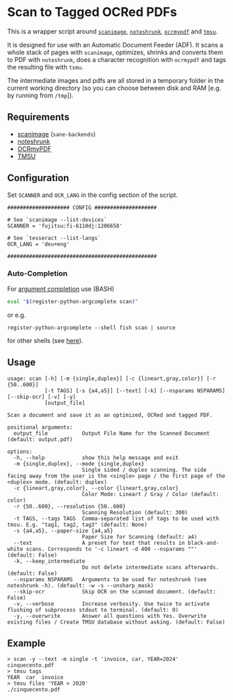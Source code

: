 # Scan to Tagged OCRed PDFs

This is a wrapper script around [`scanimage`][scanimage], [`noteshrunk`][noteshrunk], [`ocrmypdf`][ocrmypdf] and [`tmsu`][TMSU].

It is designed for use with an Automatic Document Feeder (ADF).
It scans a whole stack of pages with `scanimage`, optimizes, shrinks and converts them to PDF with `noteshrunk`, does a character recognition with `ocrmypdf` and tags the resulting file with `tsmu`.

The intermediate images and pdfs are all stored in a temporary folder in the current working directory (so you can choose between disk and RAM [e.g. by running from `/tmp`]).


## Requirements

- [scanimage][scanimage] (`sane-backends`)
- [noteshrunk][noteshrunk]
- [OCRmyPDF][ocrmypdf]
- [TMSU][TMSU]

## Configuration

Set `SCANNER` and `OCR_LANG` in the config section of the script.

```
#################### CONFIG ####################

# See `scanimage --list-devices`
SCANNER = 'fujitsu:fi-6110dj:1206658'

# See `tesseract --list-langs`
OCR_LANG = 'deu+eng'

################################################
```

### Auto-Completion

For [argument completion](https://pypi.org/project/argcomplete/) use (BASH)
```bash
eval "$(register-python-argcomplete scan)"
```

or e.g.

```fish
register-python-argcomplete --shell fish scan | source
```

for other shells (see [here](https://github.com/kislyuk/argcomplete/tree/develop/contrib)).

## Usage

```
usage: scan [-h] [-m {single,duplex}] [-c {lineart,gray,color}] [-r {50..600}]
            [-t TAGS] [-s {a4,a5}] [--text] [-k] [--nsparams NSPARAMS] [--skip-ocr] [-v] [-y]
            [output_file]

Scan a document and save it as an optimized, OCRed and tagged PDF.

positional arguments:
  output_file           Output File Name for the Scanned Document (default: output.pdf)

options:
  -h, --help            show this help message and exit
  -m {single,duplex}, --mode {single,duplex}
                        Single sided / duplex scanning. The side facing away from the user is the <single> page / the first page of the <duplex> mode. (default: duplex)
  -c {lineart,gray,color}, --color {lineart,gray,color}
                        Color Mode: Lineart / Gray / Color (default: color)
  -r {50..600}, --resolution {50..600}
                        Scanning Resolution (default: 300)
  -t TAGS, --tags TAGS  Comma-separated list of tags to be used with tmsu. E.g. "tag1, tag2, tag3" (default: None)
  -s {a4,a5}, --paper-size {a4,a5}
                        Paper Size for Scanning (default: a4)
  --text                A preset for text that results in black-and-white scans. Corresponds to '-c lineart -d 400 --nsparams ""' (default: False)
  -k, --keep_intermediate
                        Do not delete intermediate scans afterwards. (default: False)
  --nsparams NSPARAMS   Arguments to be used for noteshrunk (see noteshrunk -h). (default: -w -s --unsharp_mask)
  --skip-ocr            Skip OCR on the scanned document. (default: False)
  -v, --verbose         Increase verbosity. Use twice to activate flushing of subprocess stdout to terminal. (default: 0)
  -y, --overwrite       Answer all questions with Yes. Overwrite existing files / Create TMSU database without asking. (default: False)
```

## Example

```fish
> scan -y --text -m single -t 'invoice, car, YEAR=2024' cinquecento.pdf
> tmsu tags
YEAR  car  invoice
> tmsu files 'YEAR > 2020'
./cinquecento.pdf
```

[scanimage]: http://www.sane-project.org/man/scanimage.1.html
[noteshrunk]: https://github.com/suuuehgi/noteshrunk
[ocrmypdf]: https://github.com/ocrmypdf/OCRmyPDF
[TMSU]: https://github.com/oniony/TMSU
